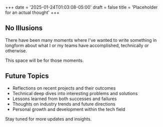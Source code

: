 +++
date = '2025-01-24T01:03:08-05:00'
draft = false
title = 'Placeholder for an actual thought'
+++

## No Illusions

There have been many moments where I've wanted to write something in longform about what I or my teams have accomplished, technically or otherwise.

This space will be for those moments.

## Future Topics

- Reflections on recent projects and their outcomes
- Technical deep dives into interesting problems and solutions
- Lessons learned from both successes and failures
- Thoughts on industry trends and future directions
- Personal growth and development within the tech field

Stay tuned for more updates and insights.
